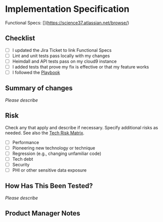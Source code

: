 # Implementation Specification

Functional Specs: [<Jira Ticket>](https://science37.atlassian.net/browse/<Jira Ticket>)

## Checklist

- [ ] I updated the Jira Ticket to link Functional Specs
- [ ] Lint and unit tests pass locally with my changes
- [ ] Heimdall and API tests pass on my cloud9 instance
- [ ] I added tests that prove my fix is effective or that my feature works
- [ ] I followed the [Playbook](https://science37.atlassian.net/wiki/spaces/TECH/pages/484147358/Implementation+Specification+Playbook)

## Summary of changes

_Please describe_

## Risk

Check any that apply and describe if necessary. Specify additional risks as needed. See also the [Tech Risk Matrix](https://science37.atlassian.net/wiki/spaces/TECH/pages/509804643/Technology%2BRisk%2BMatrix).

- [ ] Performance
- [ ] Pioneering new technology or technique
- [ ] Regression (e.g., changing unfamiliar code)
- [ ] Tech debt
- [ ] Security
- [ ] PHI or other sensitive data exposure

## How Has This Been Tested?

_Please describe_

<!-- Include details of your testing environment, and the tests that you ran -->
<!-- to verify the effect your changes will have on other areas of the code. -->

## Product Manager Notes

<!-- Additional Area for PM's -->
